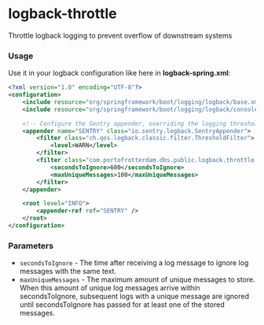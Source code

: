logback-throttle
=======

Throttle logback logging to prevent overflow of downstream systems

### Usage
Use it in your logback configuration like here in **logback-spring.xml**:
```xml    
<?xml version="1.0" encoding="UTF-8"?>
<configuration>
    <include resource="org/springframework/boot/logging/logback/base.xml"/>
    <include resource="org/springframework/boot/logging/logback/console-appender.xml" />

    <!-- Configure the Sentry appender, overriding the logging threshold to the WARN level -->
    <appender name="SENTRY" class="io.sentry.logback.SentryAppender">
        <filter class="ch.qos.logback.classic.filter.ThresholdFilter">
            <level>WARN</level>
        </filter>
        <filter class="com.portofrotterdam.dbs.public.logback.throttle.Throttle">
            <secondsToIgnore>600</secondsToIgnore>
            <maxUniqueMessages>100</maxUniqueMessages>
        </filter>
    </appender>

    <root level="INFO">
        <appender-ref ref="SENTRY" />
    </root>
</configuration>
```
### Parameters
- `secondsToIgnore` - The time after receiving a log message to ignore log messages with the same text.
- `maxUniqueMessages` - The maximum amount of unique messages to store. When this amount of unique log messages arrive
        within secondsToIgnore, subsequent logs with a unique message are ignored until secondsToIgnore
        has passed for at least one of the stored messages.
